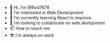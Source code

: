 - 👋 Hi, I’m @Rod7678
- 👀 I’m interested in Web Development
- 🌱 I’m currently learning React to improve
- 💞️ I’m looking to collaborate on web devlopment
- 📫 How to reach me
- 😎 I'm always on work

<!---
Rod7678/Rod7678 is a ✨ special ✨ repository because its `README.md` (this file) appears on your GitHub profile.
You can click the Preview link to take a look at your changes.
--->
